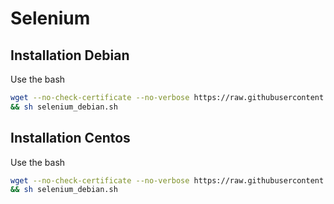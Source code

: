 # Selenium 

## Installation Debian

Use the bash

```bash
wget --no-check-certificate --no-verbose https://raw.githubusercontent.com/hataiit9x/selenium/master/selenium_debian.sh -O selenium_debian.sh \
&& sh selenium_debian.sh
```
## Installation Centos

Use the bash

```bash
wget --no-check-certificate --no-verbose https://raw.githubusercontent.com/hataiit9x/selenium/master/selenium_centos.sh -O selenium_centos.sh \
&& sh selenium_debian.sh
```
